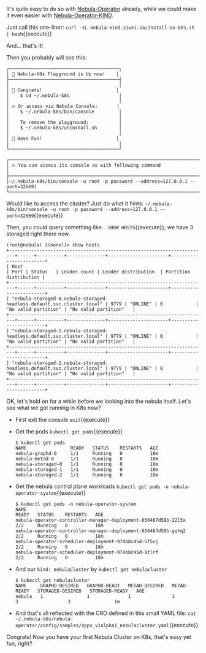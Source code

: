 It's quite easy to do so with [Nebula-Operator](https://github.com/vesoft-inc/nebula-operator) already, while we could make it even easier with [Nebula-Operator-KIND](https://github.com/wey-gu/nebula-operator-kind).

Just call this one-liner: `curl -sL nebula-kind.siwei.io/install-on-k8s.sh | bash`{{execute}} 

And... that's it!

Then you probably will see this:

```
┌────────────────────────────────────────┐
│ 🌌 Nebula-K8s Playground is Up now!    │
├────────────────────────────────────────┤
│                                        │
│ 🎉 Congrats!                           │
│    $ cd ~/.nebula-k8s                  │
│                                        │
│ 🔥 Or access via Nebula Console:       │
│    $ ~/.nebula-k8s/bin/console         │
│                                        │
│    To remove the playground:           │
│    $ ~/.nebula-k8s/uninstall.sh        │
│                                        │
│ 🚀 Have Fun!                           │
│                                        │
└────────────────────────────────────────┘

┌──────────────────────────────────────────────────────────────────────────────┐
│ 🔥 You can access its console as with following command                      │
├──────────────────────────────────────────────────────────────────────────────┤
│~/.nebula-k8s/bin/console -u root -p password --address=127.0.0.1 --port=32669│
└──────────────────────────────────────────────────────────────────────────────┘
```

Would like to access the cluster? Just do what it hints: `~/.nebula-k8s/bin/console -u root -p password --address=127.0.0.1 --port=32669`{{execute}}

Then, you could query something like... `SHOW HOSTS`{{execute}}, we have 3 storaged right there now.

```
(root@nebula) [(none)]> show hosts
+------------------------------------------------------------------------+------+----------+--------------+----------------------+------------------------+
| Host                                                                   | Port | Status   | Leader count | Leader distribution  | Partition distribution |
+------------------------------------------------------------------------+------+----------+--------------+----------------------+------------------------+
| "nebula-storaged-0.nebula-storaged-headless.default.svc.cluster.local" | 9779 | "ONLINE" | 0            | "No valid partition" | "No valid partition"   |
+------------------------------------------------------------------------+------+----------+--------------+----------------------+------------------------+
| "nebula-storaged-1.nebula-storaged-headless.default.svc.cluster.local" | 9779 | "ONLINE" | 0            | "No valid partition" | "No valid partition"   |
+------------------------------------------------------------------------+------+----------+--------------+----------------------+------------------------+
| "nebula-storaged-2.nebula-storaged-headless.default.svc.cluster.local" | 9779 | "ONLINE" | 0            | "No valid partition" | "No valid partition"   |
+------------------------------------------------------------------------+------+----------+--------------+----------------------+------------------------+
```



OK, let's hold on for a while before we looking into the nebula itself. Let's see what we got running in K8s now?

- First exit the console `exit`{{execute}}

- Get the pods `kubectl get pods`{{execute}}

  ```
  $ kubectl get pods
  NAME                READY   STATUS    RESTARTS   AGE
  nebula-graphd-0     1/1     Running   0          10m
  nebula-metad-0      1/1     Running   0          10m
  nebula-storaged-0   1/1     Running   0          10m
  nebula-storaged-1   1/1     Running   0          10m
  nebula-storaged-2   1/1     Running   0          10m
  ```

- Get the nebula control plane workloads `kubectl get pods -n nebula-operator-system`{{execute}}

  ```
  $ kubectl get pods -n nebula-operator-system
  NAME                                                             READY   STATUS    RESTARTS   AGE
  nebula-operator-controller-manager-deployment-656467d58b-22l5x   2/2     Running   0          18m
  nebula-operator-controller-manager-deployment-656467d58b-gqhq2   2/2     Running   0          18m
  nebula-operator-scheduler-deployment-974b8c45d-5f5xj             2/2     Running   0          18m
  nebula-operator-scheduler-deployment-974b8c45d-9tlrf             2/2     Running   0          18m
  ```

- And our `kind: nebulaCluster` by `kubectl get nebulacluster`

  ```
  $ kubectl get nebulacluster
  NAME     GRAPHD-DESIRED   GRAPHD-READY   METAD-DESIRED   METAD-READY   STORAGED-DESIRED   STORAGED-READY   AGE
  nebula   1                1              1               1             3                  3                1m
  ```

- And that's all reflected with the CRD defined in this small YAML file: `cat ~/.nebula-k8s/nebula-operator/config/samples/apps_v1alpha1_nebulacluster.yaml`{{execute}}

Congrats! Now you have your first Nebula Cluster on K8s, that's easy yet fun, right?

